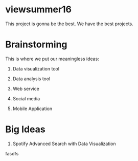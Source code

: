 # viewsummer16
This project is gonna be the best. We have the best projects.
# Brainstorming
This is where we put our meaningless ideas:

1) Data visualization tool

2) Data analysis tool

3) Web service

4) Social media

5) Mobile Application

# Big Ideas
1. Spotify Advanced Search with Data Visualization

fasdfs





